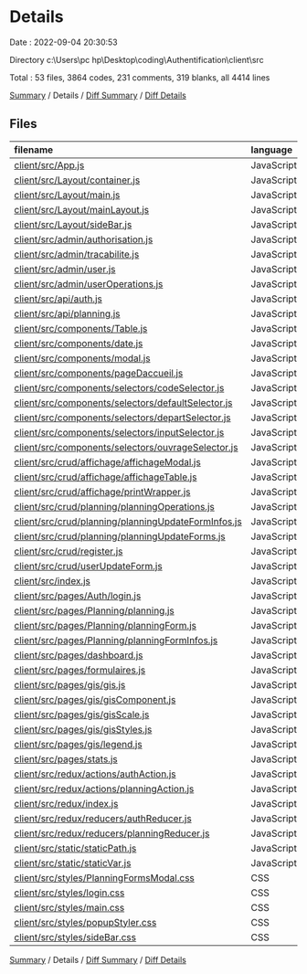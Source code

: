 # Details

Date : 2022-09-04 20:30:53

Directory c:\\Users\\pc hp\\Desktop\\coding\\Authentification\\client\\src

Total : 53 files,  3864 codes, 231 comments, 319 blanks, all 4414 lines

[Summary](results.md) / Details / [Diff Summary](diff.md) / [Diff Details](diff-details.md)

## Files
| filename | language | code | comment | blank | total |
| :--- | :--- | ---: | ---: | ---: | ---: |
| [client/src/App.js](/client/src/App.js) | JavaScript | 42 | 4 | 4 | 50 |
| [client/src/Layout/container.js](/client/src/Layout/container.js) | JavaScript | 16 | 0 | 1 | 17 |
| [client/src/Layout/main.js](/client/src/Layout/main.js) | JavaScript | 32 | 0 | 3 | 35 |
| [client/src/Layout/mainLayout.js](/client/src/Layout/mainLayout.js) | JavaScript | 62 | 0 | 4 | 66 |
| [client/src/Layout/sideBar.js](/client/src/Layout/sideBar.js) | JavaScript | 86 | 0 | 6 | 92 |
| [client/src/admin/authorisation.js](/client/src/admin/authorisation.js) | JavaScript | 41 | 1 | 5 | 47 |
| [client/src/admin/tracabilite.js](/client/src/admin/tracabilite.js) | JavaScript | 59 | 0 | 5 | 64 |
| [client/src/admin/user.js](/client/src/admin/user.js) | JavaScript | 74 | 2 | 10 | 86 |
| [client/src/admin/userOperations.js](/client/src/admin/userOperations.js) | JavaScript | 44 | 0 | 4 | 48 |
| [client/src/api/auth.js](/client/src/api/auth.js) | JavaScript | 31 | 3 | 5 | 39 |
| [client/src/api/planning.js](/client/src/api/planning.js) | JavaScript | 30 | 0 | 6 | 36 |
| [client/src/components/Table.js](/client/src/components/Table.js) | JavaScript | 30 | 6 | 3 | 39 |
| [client/src/components/date.js](/client/src/components/date.js) | JavaScript | 22 | 0 | 4 | 26 |
| [client/src/components/modal.js](/client/src/components/modal.js) | JavaScript | 73 | 0 | 7 | 80 |
| [client/src/components/pageDaccueil.js](/client/src/components/pageDaccueil.js) | JavaScript | 17 | 0 | 3 | 20 |
| [client/src/components/selectors/codeSelector.js](/client/src/components/selectors/codeSelector.js) | JavaScript | 40 | 11 | 5 | 56 |
| [client/src/components/selectors/defaultSelector.js](/client/src/components/selectors/defaultSelector.js) | JavaScript | 60 | 1 | 8 | 69 |
| [client/src/components/selectors/departSelector.js](/client/src/components/selectors/departSelector.js) | JavaScript | 57 | 1 | 8 | 66 |
| [client/src/components/selectors/inputSelector.js](/client/src/components/selectors/inputSelector.js) | JavaScript | 31 | 43 | 4 | 78 |
| [client/src/components/selectors/ouvrageSelector.js](/client/src/components/selectors/ouvrageSelector.js) | JavaScript | 40 | 0 | 5 | 45 |
| [client/src/crud/affichage/affichageModal.js](/client/src/crud/affichage/affichageModal.js) | JavaScript | 63 | 14 | 7 | 84 |
| [client/src/crud/affichage/affichageTable.js](/client/src/crud/affichage/affichageTable.js) | JavaScript | 85 | 6 | 10 | 101 |
| [client/src/crud/affichage/printWrapper.js](/client/src/crud/affichage/printWrapper.js) | JavaScript | 10 | 0 | 3 | 13 |
| [client/src/crud/planning/planningOperations.js](/client/src/crud/planning/planningOperations.js) | JavaScript | 58 | 6 | 7 | 71 |
| [client/src/crud/planning/planningUpdateFormInfos.js](/client/src/crud/planning/planningUpdateFormInfos.js) | JavaScript | 129 | 9 | 12 | 150 |
| [client/src/crud/planning/planningUpdateForms.js](/client/src/crud/planning/planningUpdateForms.js) | JavaScript | 468 | 9 | 17 | 494 |
| [client/src/crud/register.js](/client/src/crud/register.js) | JavaScript | 114 | 5 | 7 | 126 |
| [client/src/crud/userUpdateForm.js](/client/src/crud/userUpdateForm.js) | JavaScript | 112 | 5 | 9 | 126 |
| [client/src/index.js](/client/src/index.js) | JavaScript | 18 | 0 | 2 | 20 |
| [client/src/pages/Auth/login.js](/client/src/pages/Auth/login.js) | JavaScript | 133 | 7 | 11 | 151 |
| [client/src/pages/Planning/planning.js](/client/src/pages/Planning/planning.js) | JavaScript | 114 | 10 | 13 | 137 |
| [client/src/pages/Planning/planningForm.js](/client/src/pages/Planning/planningForm.js) | JavaScript | 437 | 8 | 18 | 463 |
| [client/src/pages/Planning/planningFormInfos.js](/client/src/pages/Planning/planningFormInfos.js) | JavaScript | 119 | 21 | 9 | 149 |
| [client/src/pages/dashboard.js](/client/src/pages/dashboard.js) | JavaScript | 5 | 0 | 2 | 7 |
| [client/src/pages/formulaires.js](/client/src/pages/formulaires.js) | JavaScript | 66 | 0 | 3 | 69 |
| [client/src/pages/gis/gis.js](/client/src/pages/gis/gis.js) | JavaScript | 5 | 0 | 3 | 8 |
| [client/src/pages/gis/gisComponent.js](/client/src/pages/gis/gisComponent.js) | JavaScript | 233 | 44 | 23 | 300 |
| [client/src/pages/gis/gisScale.js](/client/src/pages/gis/gisScale.js) | JavaScript | 24 | 0 | 6 | 30 |
| [client/src/pages/gis/gisStyles.js](/client/src/pages/gis/gisStyles.js) | JavaScript | 55 | 0 | 8 | 63 |
| [client/src/pages/gis/legend.js](/client/src/pages/gis/legend.js) | JavaScript | 33 | 0 | 1 | 34 |
| [client/src/pages/stats.js](/client/src/pages/stats.js) | JavaScript | 5 | 0 | 2 | 7 |
| [client/src/redux/actions/authAction.js](/client/src/redux/actions/authAction.js) | JavaScript | 67 | 5 | 6 | 78 |
| [client/src/redux/actions/planningAction.js](/client/src/redux/actions/planningAction.js) | JavaScript | 47 | 1 | 6 | 54 |
| [client/src/redux/index.js](/client/src/redux/index.js) | JavaScript | 10 | 0 | 3 | 13 |
| [client/src/redux/reducers/authReducer.js](/client/src/redux/reducers/authReducer.js) | JavaScript | 51 | 0 | 6 | 57 |
| [client/src/redux/reducers/planningReducer.js](/client/src/redux/reducers/planningReducer.js) | JavaScript | 31 | 0 | 4 | 35 |
| [client/src/static/staticPath.js](/client/src/static/staticPath.js) | JavaScript | 11 | 2 | 0 | 13 |
| [client/src/static/staticVar.js](/client/src/static/staticVar.js) | JavaScript | 8 | 0 | 1 | 9 |
| [client/src/styles/PlanningFormsModal.css](/client/src/styles/PlanningFormsModal.css) | CSS | 18 | 0 | 3 | 21 |
| [client/src/styles/login.css](/client/src/styles/login.css) | CSS | 81 | 0 | 1 | 82 |
| [client/src/styles/main.css](/client/src/styles/main.css) | CSS | 9 | 0 | 0 | 9 |
| [client/src/styles/popupStyler.css](/client/src/styles/popupStyler.css) | CSS | 333 | 7 | 13 | 353 |
| [client/src/styles/sideBar.css](/client/src/styles/sideBar.css) | CSS | 25 | 0 | 3 | 28 |

[Summary](results.md) / Details / [Diff Summary](diff.md) / [Diff Details](diff-details.md)